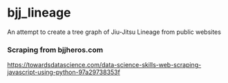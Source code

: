 # bjj_lineage
An attempt to create a tree graph of Jiu-Jitsu Lineage from public websites


### Scraping from bjjheros.com
https://towardsdatascience.com/data-science-skills-web-scraping-javascript-using-python-97a29738353f


